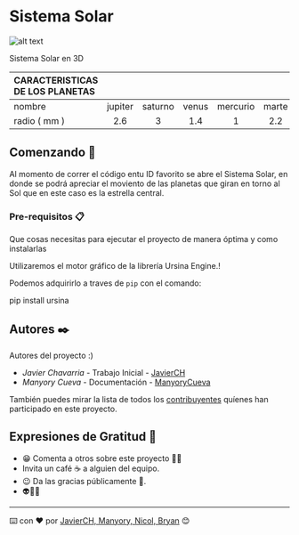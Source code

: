 
# Sistema Solar

![alt text](https://images7.alphacoders.com/957/thumb-1920-957439.jpg)

Sistema Solar en 3D

| CARACTERISTICAS DE LOS PLANETAS|           |     |              |                |               |              |                |               |        
| :---         |     :---:      |        :---:  |:---:         |     :---:      |        :---:  | :---:        |:---:           | ---:          |
|  nombre      |jupiter| saturno       |  venus       | mercurio       | marte |  tierra     | pluton      | urano     |neptuno       |
|  radio  ( mm ) |  2.6     | 3 |1.4     |    1            | 2.2              |   1.8    |  4      | 3.4        | 3.8|



## Comenzando 🚀

Al momento de correr el código entu ID favorito se abre el Sistema Solar, en donde se podrá apreciar el moviento de las planetas que giran en torno al Sol que en este caso es la estrella central.


### Pre-requisitos 📋

Que cosas necesitas para ejecutar el proyecto de manera óptima y como instalarlas


 Utilizaremos el motor gráfico de la librería Ursina Engine.!
 

 Podemos adquirirlo a traves de `pip` con el comando:


pip install ursina


## Autores ✒️

Autores del proyecto :)

* *Javier Chavarria* - Trabajo Inicial - [JavierCH](https://github.com/OmarUTEC)
* *Manyory Cueva* - Documentación - [ManyoryCueva](https://github.com/manyorycuevamendoza)

También puedes mirar la lista de todos los [contribuyentes](-----------) quíenes han participado en este proyecto. 



## Expresiones de Gratitud 🎁

* 😁 Comenta a otros sobre este proyecto 📢😀
* Invita un café ☕ a alguien del equipo. 
* 😉 Da las gracias públicamente 🤗.
* 👽👻🤖


---
⌨️ con ❤️ por [JavierCH, Manyory, Nicol, Bryan](https://github.com/OmarUTEC) 😊
